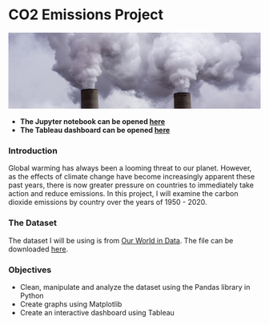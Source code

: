# CO2 Emissions Project

![emissions](images/power-plant-carbon-emissions.jpg)

- **The Jupyter notebook can be opened [here](analysis.ipynb)**
- **The Tableau dashboard can be opened [here](https://public.tableau.com/views/CarbonDioxideEmissions_16432672351780/Dashboard?:language=en-US&:display_count=n&:origin=viz_share_link)**

### Introduction

Global warming has always been a looming threat to our planet. However, as the effects of climate change have become increasingly apparent these past years, there is now greater pressure on countries to immediately take action and reduce emissions. In this project, I will examine the carbon dioxide emissions by country over the years of 1950 - 2020.

### The Dataset

The dataset I will be using is from [Our World in Data](https://ourworldindata.org/). The file can be downloaded [here](https://github.com/owid/co2-data).

### Objectives

- Clean, manipulate and analyze the dataset using the Pandas library in Python
- Create graphs using Matplotlib
- Create an interactive dashboard using Tableau
